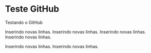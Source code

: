 # Teste GitHub

Testando o GitHub

Inserindo novas linhas. Inserindo novas linhas. Inserindo novas linhas. Inserindo novas linhas.

Inserindo novas linhas. Inserindo novas linhas.

